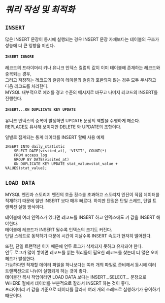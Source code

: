 # ***쿼리 작성 및 최적화***  

## `INSERT` 
많은 INSERT 문장이 동시에 실행되는 경우 INSERT 문장 자체보다는 테이블의 구조가 성능에 더 큰 영향을 미친다.  

#### `INSERT IGNORE`  
레코드의 프라이머리 키나 유니크 인덱스 컬럼의 값이 이미 테이블에 존재하는 레코드와 중복되는 경우,  
그리고 저장하는 레코드의 컬럼이 테이블의 컬럼과 호환되지 않는 경우 모두 무시하고 다음 레코드를 처리한다.  
MYSQL 내부적으로 에러를 경고 수준의 메시지로 바꾸고 나머지 레코드의 INSERT를 진행한다.  


#### `INSERT...ON DUPLICATE KEY UPDATE`  
유니크 인덱스의 중복이 발생하면 UPDATE 문장의 역할을 수행하게 해준다.  
REPLACE도 유사해 보이지만 DELETE 와 UPDATE의 조합이다.  

일별로 집계되는 통계 데이터를 INSERT 할때 사용 예제
```
INSERT INTO daily_statistic 
    SELECT DATE(visited_at), 'VISIT', COUNT(*)
    FROM access_log
    GROUP BY DATE(visited_at)
    ON DUPLICATE KEY UPDATE stat_value=stat_value + VALUES(stat_value);
```

## `LOAD DATA`  
MYSQL 엔진과 스토리지 엔진의 호출 횟수를 초과하고 스토리지 엔진이 직접 데이터를 적재하기 때문에 일반 INSERT 보다 매우 빠르다.
하지만 단점은 단일 스레드, 단일 트랜잭션 실행 방식이다.  

테이블에 여러 인덱스가 있다면 레코드를 INSERT 하고 인덱스에도 키 값을 INSERT 해야한다.  
테이블에 레코드가 INSERT 될수록 인덱스의 크기도 커진다.  
단일 스레드로 동작하기 때문에 시간이 지날수록 INSERT 속도가 현저히 떨어진다.  

또한, 단일 트랜잭션 이기 때문에 언두 로그가 삭제되지 못하고 유지돼야 한다.  
언두 로그가 많이 쌓이면 레코드를 읽는 쿼리들이 필요한 레코드를 찾는데 더 많은 오버헤드가 발생한다.  
가능하다면 적재할 데이터 파일을 하나보다는 여러 개의 파일로 준비해서 동시에 여러 트랜잭션으로 나뉘어 실행되게 하는 것이 좋다.  
테이블간 복사 작업이라면 LOAD DATA 보다는 INSERT...SELECT... 문장으로 WHERE 절에서 데이터를 부분적으로 잘라서 INSERT 하는 것이 좋다.  
프라이머리 키 값을 기준으로 데이터를 잘라서 여러 개의 스레드로 실행하기가 용이하기 때문이다.  
